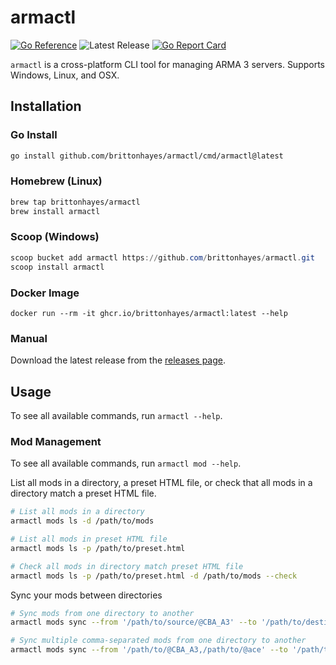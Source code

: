 # armactl

[![Go Reference](https://pkg.go.dev/badge/github.com/brittonhayes/armactl.svg)](https://pkg.go.dev/github.com/brittonhayes/armactl)
![Latest Release](https://img.shields.io/github/v/release/brittonhayes/armactl?label=latest%20release)
[![Go Report Card](https://goreportcard.com/badge/github.com/brittonhayes/armactl)](https://goreportcard.com/report/github.com/brittonhayes/armactl)

`armactl` is a cross-platform CLI tool for managing ARMA 3 servers. Supports Windows, Linux, and OSX.

## Installation

### Go Install

```bash
go install github.com/brittonhayes/armactl/cmd/armactl@latest
```

### Homebrew (Linux)

```bash
brew tap brittonhayes/armactl
brew install armactl
```

### Scoop (Windows)

```powershell
scoop bucket add armactl https://github.com/brittonhayes/armactl.git
scoop install armactl
```

### Docker Image

```
docker run --rm -it ghcr.io/brittonhayes/armactl:latest --help
```

### Manual

Download the latest release from the [releases page](https://github.com/brittonhayes/armactl/releases).

## Usage

To see all available commands, run `armactl --help`.

### Mod Management

To see all available commands, run `armactl mod --help`.

List all mods in a directory, a preset HTML file, or check that all mods in a directory match a preset HTML file.


```bash
# List all mods in a directory
armactl mods ls -d /path/to/mods

# List all mods in preset HTML file
armactl mods ls -p /path/to/preset.html

# Check all mods in directory match preset HTML file
armactl mods ls -p /path/to/preset.html -d /path/to/mods --check
```

Sync your mods between directories

```bash
# Sync mods from one directory to another
armactl mods sync --from '/path/to/source/@CBA_A3' --to '/path/to/destination/@CBA_A3'

# Sync multiple comma-separated mods from one directory to another
armactl mods sync --from '/path/to/@CBA_A3,/path/to/@ace' --to '/path/to/destination/@CBA_A3,/path/to/destination/@ace'
```